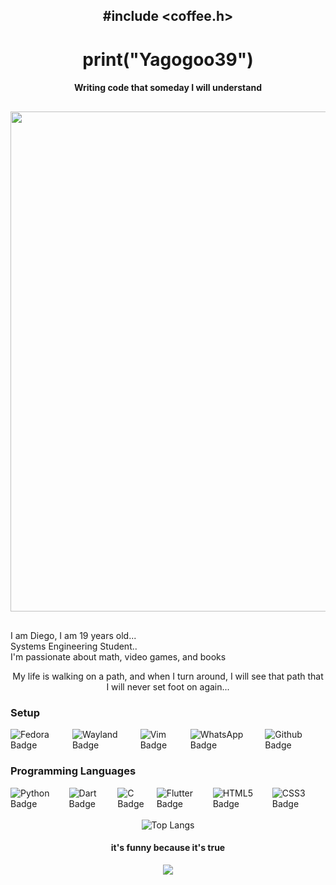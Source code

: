 
<h2 align="center">#include &lt;coffee.h&gt;</h2>

<h1 align="center">print("Yagogoo39")</h1>

<h4 align="center">Writing code that someday I will understand</h4>


 <div align="center" style="margin: 30px 0;">
        <img src="https://media2.giphy.com/media/v1.Y2lkPTc5MGI3NjExZWE1aTVlNmRnajQ0bzE1a2k4MGhvenJlZXg1b3d1Z3JsZDBjZm13ciZlcD12MV9pbnRlcm5hbF9naWZfYnlfaWQmY3Q9Zw/gH1jGsCnQBiFHWMFzh/giphy.gif" width="800">
    </div>



<p align="left">
  I am Diego, I am 19 years old... <br>
  Systems Engineering Student.. <br>
  I'm passionate about math, video games, and books <br>
</p>

<p align="center">
  My life is walking on a path, and when I turn around, I will see that path   that I will never set foot on again...  
</p>

<h3>Setup</h3>
<div style="display:flex">

  <img src="https://img.shields.io/badge/Fedora-51A2DA?logo=fedora&logoColor=000&style=for-the-badge" alt="Fedora Badge">
  
  <img src="https://img.shields.io/badge/Wayland-FFBC00?logo=wayland&logoColor=fff&style=for-the-badge" alt="Wayland Badge">

  <img src="https://img.shields.io/badge/Vim-019733?logo=vim&logoColor=fff&style=for-the-badge" alt="Vim Badge">
  
  <img src="https://img.shields.io/badge/WhatsApp-25D366?logo=whatsapp&logoColor=fff&style=for-the-badge" alt="WhatsApp Badge">

  <img src="https://img.shields.io/badge/Github-9E95B7?logo=github&logoColor=000&style=for-the-badge" alt="Github Badge">
</div>


<h3>Programming Languages </h3>
<div style="display:flex">
<img src="https://img.shields.io/badge/Python-3776AB?logo=python&logoColor=000&style=for-the-badge" alt="Python Badge">
  
<img src="https://img.shields.io/badge/Dart-0175C2?logo=dart&logoColor=fff&style=for-the-badge" alt="Dart Badge">

<img src="https://img.shields.io/badge/C-A8B9CC?logo=c&logoColor=fff&style=for-the-badge" alt="C Badge">

<img src="https://img.shields.io/badge/Flutter-02569B?logo=flutter&logoColor=000&style=for-the-badge" alt="Flutter Badge">

<img src="https://img.shields.io/badge/HTML5-E34F26?logo=html5&logoColor=000&style=for-the-badge" alt="HTML5 Badge">

<img src="https://img.shields.io/badge/CSS3-1572B6?logo=css3&logoColor=000&style=for-the-badge" alt="CSS3 Badge">

<br>
</div>

<br>

<div align="center">
  <img src="https://github-readme-stats.vercel.app/api/top-langs/?username=Yagogo39&layout=pie&theme=dark" alt="Top Langs">
</div>


<div align="center">
  <h4>it's funny because it's true</h4>
  <img src="https://raw.githubusercontent.com/catppuccin/catppuccin/main/assets/footers/gray0_ctp_on_line.svg?sanitize=true">
</div>




